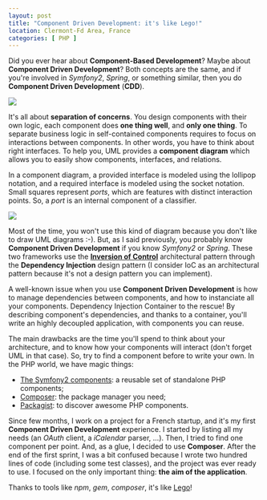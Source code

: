 ```yaml
---
layout: post
title: "Component Driven Development: it's like Lego!"
location: Clermont-Fd Area, France
categories: [ PHP ]
---
```


Did you ever hear about **Component-Based Development**? Maybe about **Component Driven Development**?
Both concepts are the same, and if you're involved in _Symfony2_, _Spring_, or something similar, then you do
**Component Driven Development** (**CDD**).

![](http://williamdurand.fr/images/posts/lego.jpg)

It's all about **separation of concerns**. You design components with their own logic, each component does
**one thing well**, and **only one thing**.
To separate business logic in self-contained components requires to focus on interactions between components.
In other words, you have to think about right interfaces. To help you, UML provides a **component diagram** which
allows you to easily show components, interfaces, and relations.

In a component diagram, a provided interface is modeled using the lollipop notation, and a required interface is
modeled using the socket notation. Small squares represent _ports_, which are features with distinct interaction
points. So, a _port_ is an internal component of a classifier.

![](http://www.agilemodeling.com/images/models/componentInterfaces.JPG)

Most of the time, you won't use this kind of diagram because you don't like to draw UML diagrams :-).
But, as I said previously, you probably know **Component Driven Development** if you know _Symfony2_ or _Spring_. These two
frameworks use the [**Inversion of Control**](http://martinfowler.com/bliki/InversionOfControl.html) architectural
pattern through the **Dependency Injection** design pattern (I consider IoC as an architectural pattern because
it's not a design pattern you can implement).

A well-known issue when you use **Component Driven Development** is how to manage dependencies between components,
and how to instanciate all your components. Dependency Injection Container to the rescue!
By describing component's dependencies, and thanks to a container, you'll write an highly decoupled application,
with components you can reuse.

The main drawbacks are the time you'll spend to think about your architecture, and to know how your components will interact
(don't forget UML in that case). So, try to find a component before to write your own. In the PHP world, we have magic
things:

* [The Symfony2 components](http://fabien.potencier.org/article/49/what-is-symfony2): a reusable set of standalone PHP components;
* [Composer](http://packagist.org/about-composer): the package manager you need;
* [Packagist](http://packagist.org/): to discover awesome PHP components.

Since few months, I work on a project for a French startup, and it's my first **Component Driven Development**
experience. I started by listing all my needs (an _OAuth_ client, a _iCalendar_ parser, ...). Then, I tried to find one component
per point. And, as a glue, I decided to use **Composer**. After the end of the first sprint, I was a bit confused because
I wrote two hundred lines of code (including some test classes), and the project was ever ready to use.
I focused on the only important thing: **the aim of the application**.

Thanks to tools like _npm_, _gem_, _composer_, it's like [Lego](http://www.lego.com)!
